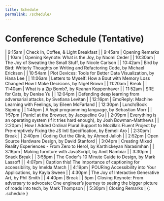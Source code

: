 ```yaml
---
title: Schedule
permalink: /schedule/
---
```


# Conference Schedule (Tentative)

| 9:15am    | Check In, Coffee, & Light Breakfast                                                                                              |
| 9:45am    | Opening Remarks                                                                                                                  |
| 10am      | Opening Keynote: What is the Joy, by Naomi Ceder                                                                                 |
| 10:30am   | The Joy of Sweating the Small Stuff, by Nicole Carlson                                                                           |
| 10:42am   | Bird by Bird: Writerly Thoughts on Writing and Refactoring Code, by Michael Ericksen                                             |
| 10:54am   | Plot Devices: Tools for Better Data Visualization, by Hana Lee                                                                   |
| 11:06am   | Letters to Myself: How a Bout with Memory Loss Changed How I Make Decisions, by Nigel Brown                                      |
| 11:20am   | Break                                                                                                                            |
| 11:40am   | What is a Zip Bomb?, by Keanan Koppenhaver                                                                                       |
| 11:52am   | SRE for Cats, by Denise Yu                                                                                                       |
| 12:04pm   | Defending deep learning from adversarial attacks, by Svetlana Levitan                                                            |
| 12:16pm   | EmoReply: Machine Learning with Feelings, by Eileen McFarland                                                                    |
| 12:30pm   | Lunch/Book Signing                                                                                                               |
| 1:45pm    | A *legit* programming language, by Sebastian Morr                                                                                |
| 1:57pm    | Panic! at the Browser, by Jacqueline Gu                                                                                          |
| 2:09pm    | Everything is an operating system (if it tries hard enough), by Josh Bowman-Matthews                                             |
| 2:20pm    | How I Added Ordinal Plural Support to Mozilla’s Fluent Project by Pre-emptively Fixing the JS Intl Specification, by Eemeli Aro  |
| 2:30pm    | Break                                                                                                                            |
| 2:40pm    | Coding Out the Clink, by Ahmed Jalloh                                                                                            |
| 2:52pm    | Open Source Hardware Design, by David Stanford                                                                                   |
| 3:04pm    | Creating Mixed Reality Experiences - From Zero to Hero!, by Karthickeyan Narasimhan                                              |
| 3:16pm    | Making furniture with JavaScript, by Amit Nambiar                                                                                |
| 3:30pm    | Snack Break                                                                                                                      |
| 3:55pm    | The Coder's 10 Minute Guide to Design, by Mark Lassoff                                                                           |
| 4:07pm    | Caption this! The importance of captioning for accessibility, by Imelda March                                                    |
| 4:19pm    | POURing Accessibility into Your Applications, by Kayla Sween                                                                     |
| 4:30pm    | The Joy of Interactive Generative Art, by Phil Smith                                                                             |
| 4:40pm    | Break                                                                             |
| 5pm       | Closing Keynote: From adversary to advocate: One engineer’s journey to seeing the bigger picture of roads into tech, by Mark Thompson  |
| 5:30pm    | Closing Remarks                                                                                                                  |
{: .schedule }
